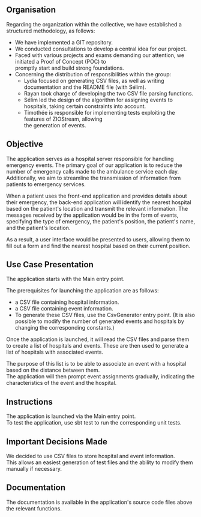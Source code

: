 ## Organisation  

Regarding the organization within the collective, we have established a structured methodology, as follows:  

* We have implemented a GIT repository.  
* We conducted consultations to develop a central idea for our project.  
* Faced with various projects and exams demanding our attention, we initiated a Proof of Concept (POC) to  
  promptly start and build strong foundations.  
* Concerning the distribution of responsibilities within the group:
   * Lydia focused on generating CSV files, as well as writing documentation and the README file (with Sélim).
   * Rayan took charge of developing the two CSV file parsing functions.  
   * Sélim led the design of the algorithm for assigning events to hospitals, taking certain constraints into account.  
   * Timothée is responsible for implementing tests exploiting the features of ZIOStream, allowing  
     the generation of events.


## Objective

The application serves as a hospital server responsible for handling emergency events. 
The primary goal of our application is to reduce the number of emergency calls made to the ambulance service each day. 
Additionally, we aim to streamline the transmission of information from patients to emergency services.

When a patient uses the front-end application and provides details about their emergency, the back-end application will 
identify the nearest hospital based on the patient's location and transmit the relevant information. 
The messages received by the application would be in the form of events, specifying the type of emergency, the patient's position, the patient's name, and the patient's location.

As a result, a user interface would be presented to users, allowing them to fill out a form and 
find the nearest hospital based on their current position. 
  
## Use Case Presentation  
  
The application starts with the Main entry point.  

The prerequisites for launching the application are as follows:  
  
* a CSV file containing hospital information.  
* a CSV file containing event information.  
* To generate these CSV files, use the CsvGenerator entry point. (It is also possible to modify the number of generated
events and hospitals by changing the corresponding constants.) 
  
Once the application is launched, it will read the CSV files and parse them to create a list of hospitals and events. 
These are then used to generate a list of hospitals with associated events.  

The purpose of this list is to be able to associate an event with a hospital based on the distance between them.  
The application will then prompt event assignments gradually, indicating the characteristics of the event and the hospital.  
  
## Instructions    
  
The application is launched via the Main entry point.  
To test the application, use sbt test to run the corresponding unit tests.  
  
## Important Decisions Made  
  
We decided to use CSV files to store hospital and event information.  
This allows an easiest generation of test files and the ability to modify them manually if necessary.  
  
## Documentation  
  
The documentation is available in the application's source code files above the relevant functions.  